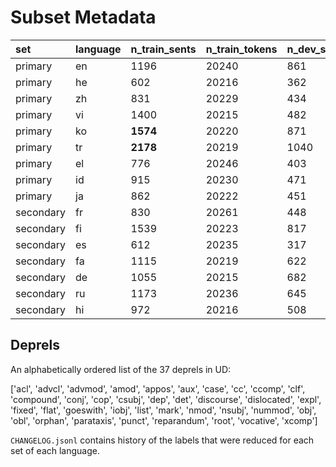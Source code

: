# Subset Metadata

|set|language  |n_train_sents  |n_train_tokens  |n_dev_sents  |n_dev_tokens  |n_test_sents  |n_test_tokens  |avg_tokens_per_sentence|
| :---- | :------- | :------------ | :------------- | :---------- | :----------- | :----------- | :------------ | :---------------------- |
|primary| en       | 1196          | 20240          | 861         | 10747        | 894          | 10924         | 14.2023                 |
|primary| he       | 602           | 20216          | 362         | 10751        | 354          | 10924         | 31.7838                 |
|primary| zh       | 831           | 20229          | 434         | 10762        | 459          | 10949         | 24.3271                 |
|primary| vi       | 1400          | 20215          | 482         | 10755        | 746          | 10939         | 15.9471                 |
|primary| ko       | **1574**          | 20220          | 871         | 10752        | 881          | 10935         | **12.5998**                 |
|primary| tr       | **2178**          | 20219          | 1040        | 10757        | 1002         | 10922         | **9.92844**                 |
|primary| el       | 776           | 20246          | 403         | 10747        | 456          | 10922         | 25.6361                 |
|primary| id       | 915           | 20230          | 471         | 10750        | 515          | 10940         | 22.0516                 |
|primary| ja       | 862           | 20222          | 451         | 10786        | 454          | 10925         | 23.7312                 |
|secondary  |     fr|            830|           20261|          448|         10767|           416|          10295|                24.393743|
|secondary  |     fi|           1539|           20223|          817|         10757|           814|          10970|                13.233438|
|secondary  |     es|            612|           20235|          317|         10770|           337|          10965|                33.151659|
|secondary  |     fa|           1115|           20219|          622|         10765|           640|          10923|                17.630206|
|secondary  |     de|           1055|           20215|          682|         10756|           633|          10928|                17.678903|
|secondary  |     ru|           1173|           20236|          645|         10748|           608|          10939|                17.280709|
|secondary  |     hi|            972|           20216|          508|         10764|           529|          10934|                20.863116|

## Deprels

An alphabetically ordered list of the 37 deprels in UD:

['acl', 'advcl', 'advmod', 'amod', 'appos', 'aux', 'case', 'cc', 'ccomp', 'clf', 'compound', 'conj', 'cop', 'csubj', 'dep', 'det', 'discourse', 'dislocated', 'expl', 'fixed', 'flat', 'goeswith', 'iobj', 'list', 'mark', 'nmod', 'nsubj', 'nummod', 'obj', 'obl', 'orphan', 'parataxis', 'punct', 'reparandum', 'root', 'vocative', 'xcomp']

`CHANGELOG.jsonl` contains history of the labels that were reduced for each set of each language.